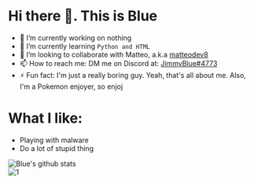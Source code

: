 # Hi there 👋. This is Blue

<!--
**Jimmy-Blue/Jimmy-Blue** is a ✨ _special_ ✨ repository because its `README.md` (this file) appears on your GitHub profile.
-->

- 🔭 I’m currently working on nothing
- 🌱 I’m currently learning `Python and HTML`
- 👯 I’m looking to collaborate with Matteo, a.k.a [matteodev8](https://github.com/matteodev8)
- 📫 How to reach me: DM me on Discord at: [JimmyBlue#4773](https://discord.com/channels/738937306224001157)
- ⚡ Fun fact: I'm just a really boring guy. Yeah, that's all about me. Also, I'm a Pokemon enjoyer, so enjoj

# What I like:
- Playing with malware
- Do a lot of stupid thing

![Blue's github stats](https://github-readme-stats.vercel.app/api?username=jimmy-blue&theme=react&show_icons=true)\
![1](https://github-readme-stats.vercel.app/api/top-langs/?username=Jimmy-Blue&theme=react)



